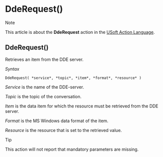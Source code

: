 # DdeRequest()



> [!NOTE]
> This article is about the **DdeRequest** action in the [USoft Action Language](/docs/Task%20flow/Action%20Language%20reference/USoft%20Action%20Language.md).

## **DdeRequest()**

Retrieves an item from the DDE server.

*Syntax*

```
DdeRequest( *service*, *topic*, *item*, *format*, *resource* )
```

*Service* is the name of the DDE-server.

*Topic* is the topic of the conversation.

*Item* is the data item for which the resource must be retrieved from the DDE server.

*Format* is the MS Windows data format of the item.

*Resource* is the resource that is set to the retrieved value.

> [!TIP]
> This action will not report that mandatory parameters are missing.